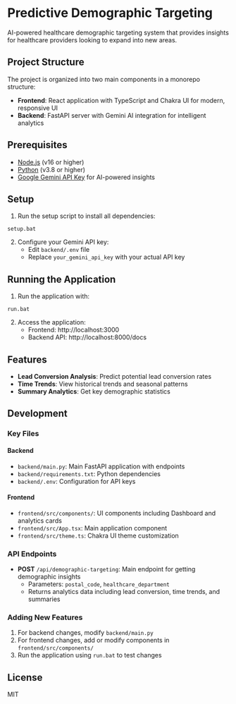 # Predictive Demographic Targeting

AI-powered healthcare demographic targeting system that provides insights for healthcare providers looking to expand into new areas.

## Project Structure

The project is organized into two main components in a monorepo structure:

- **Frontend**: React application with TypeScript and Chakra UI for modern, responsive UI
- **Backend**: FastAPI server with Gemini AI integration for intelligent analytics

## Prerequisites

- [Node.js](https://nodejs.org/) (v16 or higher)
- [Python](https://www.python.org/) (v3.8 or higher)
- [Google Gemini API Key](https://ai.google.dev/) for AI-powered insights

## Setup

1. Run the setup script to install all dependencies:

```
setup.bat
```

2. Configure your Gemini API key:
   - Edit `backend/.env` file
   - Replace `your_gemini_api_key` with your actual API key

## Running the Application

1. Run the application with:

```
run.bat
```

2. Access the application:
   - Frontend: http://localhost:3000
   - Backend API: http://localhost:8000/docs

## Features

- **Lead Conversion Analysis**: Predict potential lead conversion rates
- **Time Trends**: View historical trends and seasonal patterns
- **Summary Analytics**: Get key demographic statistics

## Development

### Key Files

#### Backend
- `backend/main.py`: Main FastAPI application with endpoints
- `backend/requirements.txt`: Python dependencies
- `backend/.env`: Configuration for API keys

#### Frontend
- `frontend/src/components/`: UI components including Dashboard and analytics cards
- `frontend/src/App.tsx`: Main application component
- `frontend/src/theme.ts`: Chakra UI theme customization

### API Endpoints

- **POST** `/api/demographic-targeting`: Main endpoint for getting demographic insights
  - Parameters: `postal_code`, `healthcare_department`
  - Returns analytics data including lead conversion, time trends, and summaries

### Adding New Features

1. For backend changes, modify `backend/main.py`
2. For frontend changes, add or modify components in `frontend/src/components/`
3. Run the application using `run.bat` to test changes

## License

MIT
